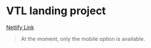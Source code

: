 # VTL landing project
[Netlify Link](https://vtl.netlify.app/)
> At the moment, only the mobile option is available.
